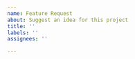 ```yaml
---
name: Feature Request
about: Suggest an idea for this project
title: ''
labels: ''
assignees: ''

---
```



